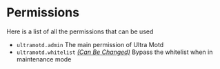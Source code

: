 # Permissions
Here is a list of all the permissions that can be used
<br>

* `ultramotd.admin`
  The main permission of Ultra Motd
* `ultramotd.whitelist` *[(Can Be Changed)](../features/maintenance_mode)*
  Bypass the whitelist when in maintenance mode

